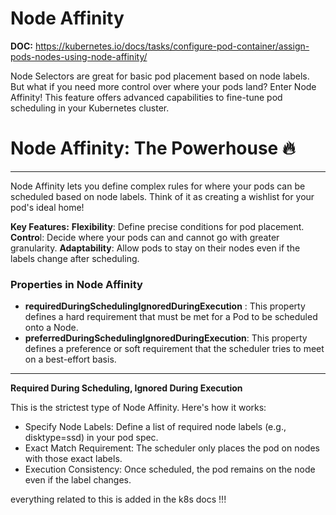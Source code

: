 # Node Affinity

**DOC:** https://kubernetes.io/docs/tasks/configure-pod-container/assign-pods-nodes-using-node-affinity/

Node Selectors are great for basic pod placement based on node labels. But what if you need more control over where your pods land? Enter Node Affinity! This feature offers advanced capabilities to fine-tune pod scheduling in your Kubernetes cluster.

# Node Affinity: The Powerhouse 🔥
---
Node Affinity lets you define complex rules for where your pods can be scheduled based on node labels. Think of it as creating a wishlist for your pod's ideal home!

**Key Features:**
**Flexibility**: Define precise conditions for pod placement.
**Contro**l: Decide where your pods can and cannot go with greater granularity.
**Adaptability**: Allow pods to stay on their nodes even if the labels change after scheduling.


### Properties in Node Affinity

- **requiredDuringSchedulingIgnoredDuringExecution** : This property defines a hard requirement that must be met for a Pod to be scheduled onto a Node. 
- **preferredDuringSchedulingIgnoredDuringExecution**: This property defines a preference or soft requirement that the scheduler tries to meet on a best-effort basis.

---

**Required During Scheduling, Ignored During Execution**

This is the strictest type of Node Affinity. Here's how it works:

- Specify Node Labels: Define a list of required node labels (e.g., disktype=ssd) in your pod spec.
- Exact Match Requirement: The scheduler only places the pod on nodes with those exact labels.
- Execution Consistency: Once scheduled, the pod remains on the node even if the label changes.

everything related to this is added in the k8s docs !!! 










